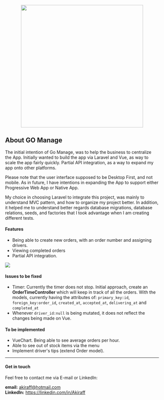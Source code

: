 <p align="center"><img src="https://res.cloudinary.com/dvpqug4qv/image/upload/v1588119123/go_manage_mxmker.png" width="400"></p>

## About GO Manage

The initial intention of Go Manage, was to help the business to centralize the App. Initially wanted to build the
app via Laravel and Vue, as way to scale the app fairly quickly. Partial API integration, as a way to expand my app
onto other platforms.

Please note that the user interface supposed to be Desktop First, and not mobile. As in future, I have intentions
in expanding the App to support either Progressive Web App or Native App.

My choice in choosing Laravel to integrate this project, was mainly to understand MVC pattern, and how to organize
my project better. In addition, it helped me to understand better regards database migrations, database relations, seeds, and factories
that I took advantage when I am creating different tests.

#### Features
* Being able to create new orders, with an order number and assigning drivers.
* Viewing completed orders
* Partial API integration.

<img src="https://res.cloudinary.com/dvpqug4qv/image/upload/v1588121383/go_manage_1_hkdw6l.png">

#### Issues to be fixed
* Timer: Currently the timer does not stop. Initial approach, create an **OrderTimeController** which will keep in
track of all the orders. With the models, currently having the attributes of: `primary_key:id`, `foreign_key:order_id`, 
`created_at`, `accepted_at`, `delivering_at` and `completed_at`
* Whenever `driver_id:null` is being mutated, it does not reflect the changes being made on Vue.

#### To be implemented
* VueChart. Being able to see average orders per hour.
* Able to see out of stock items via the menu
* Implement driver's tips (extend Order model).

<hr>

#### Get in touch
Feel free to contact me via E-mail or LinkedIn:

**email:** akiraff@hotmail.com <br>
**LinkedIn:** https://linkedin.com/in/Akiraff
